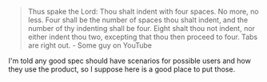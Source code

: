 > Thus spake the Lord: Thou shalt indent with four spaces. No more, no less. Four shall be the number of spaces thou shalt indent, and the number of thy indenting shall be four. Eight shalt thou not indent, nor either indent thou two, excepting that thou then proceed to four. Tabs are right out. - Some guy on YouTube

I'm told any good spec should have scenarios for possible users and how they use the product, so I suppose here is a good place to put those. 
